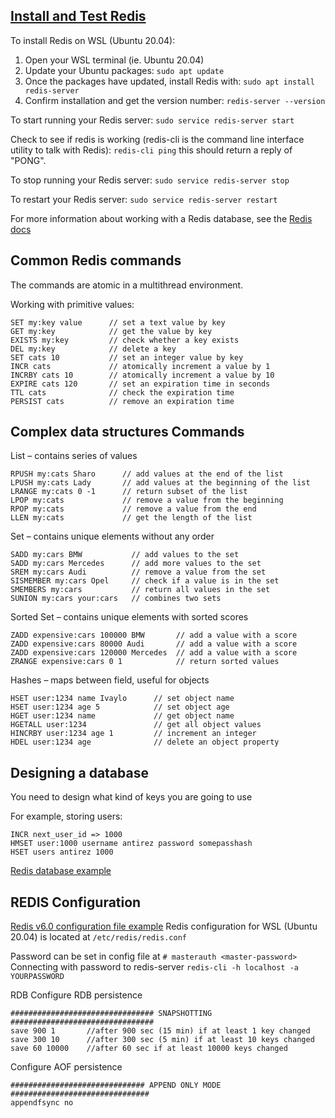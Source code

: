 ## [Install and Test Redis](https://docs.microsoft.com/en-us/windows/wsl/tutorials/wsl-database#install-redis)

To install Redis on WSL (Ubuntu 20.04):
1. Open your WSL terminal (ie. Ubuntu 20.04)
2. Update your Ubuntu packages: ```sudo apt update```
3. Once the packages have updated, install Redis with: ```sudo apt install redis-server```
4. Confirm installation and get the version number: ```redis-server --version```

To start running your Redis server: ```sudo service redis-server start```

Check to see if redis is working (redis-cli is the command line interface utility to talk with Redis): ```redis-cli ping``` this should return a reply of "PONG".

To stop running your Redis server: ```sudo service redis-server stop```

To restart your Redis server: ```sudo service redis-server restart```

For more information about working with a Redis database, see the [Redis docs](https://redis.io/topics/quickstart)

## Common Redis commands

The commands are atomic in a multithread environment.

Working with primitive values:

```redis
SET my:key value      // set a text value by key
GET my:key            // get the value by key
EXISTS my:key         // check whether a key exists
DEL my:key            // delete a key
SET cats 10           // set an integer value by key
INCR cats             // atomically increment a value by 1
INCRBY cats 10        // atomically increment a value by 10
EXPIRE cats 120       // set an expiration time in seconds
TTL cats              // check the expiration time
PERSIST cats          // remove an expiration time
```

## Complex data structures Commands

List – contains series of values

```
RPUSH my:cats Sharo      // add values at the end of the list
LPUSH my:cats Lady       // add values at the beginning of the list
LRANGE my:cats 0 -1      // return subset of the list
LPOP my:cats             // remove a value from the beginning 
RPOP my:cats             // remove a value from the end
LLEN my:cats             // get the length of the list
```

Set – contains unique elements without any order

```
SADD my:cars BMW           // add values to the set
SADD my:cars Mercedes      // add more values to the set
SREM my:cars Audi          // remove a value from the set
SISMEMBER my:cars Opel     // check if a value is in the set
SMEMBERS my:cars           // return all values in the set
SUNION my:cars your:cars   // combines two sets
```

Sorted Set – contains unique elements with sorted scores

```
ZADD expensive:cars 100000 BMW       // add a value with a score
ZADD expensive:cars 80000 Audi       // add a value with a score
ZADD expensive:cars 120000 Mercedes  // add a value with a score
ZRANGE expensive:cars 0 1            // return sorted values
```

Hashes – maps between field, useful for objects

```
HSET user:1234 name Ivaylo      // set object name
HSET user:1234 age 5            // set object age
HGET user:1234 name             // get object name
HGETALL user:1234               // get all object values
HINCRBY user:1234 age 1         // increment an integer
HDEL user:1234 age              // delete an object property
```

## Designing a database

You need to design what kind of keys you are going to use

For example, storing users:

```redis
INCR next_user_id => 1000                  
HMSET user:1000 username antirez password somepasshash
HSET users antirez 1000
```

[Redis database example](https://redis.io/topics/twitter-clone)

## REDIS Configuration

[Redis v6.0 configuration file example](https://raw.githubusercontent.com/redis/redis/6.0/redis.conf)
Redis configuration for WSL (Ubuntu 20.04) is located at ```/etc/redis/redis.conf```

Password can be set in config file at ```# masterauth <master-password>```
Connecting with password to redis-server ```redis-cli -h localhost -a YOURPASSWORD```

RDB Configure RDB persistence

```
################################ SNAPSHOTTING  ################################
save 900 1       //after 900 sec (15 min) if at least 1 key changed
save 300 10      //after 300 sec (5 min) if at least 10 keys changed
save 60 10000    //after 60 sec if at least 10000 keys changed
```


Configure AOF persistence

```
############################## APPEND ONLY MODE ###############################
appendfsync no 
```
